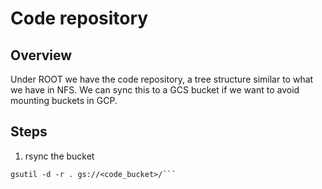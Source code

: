 # Code repository

## Overview
Under ROOT we have the code repository, a tree structure similar to what we have in NFS. We can sync this to a GCS bucket if we want to avoid mounting buckets in GCP.

## Steps
1. rsync the bucket
```cd ROOT
gsutil -d -r . gs://<code_bucket>/```
